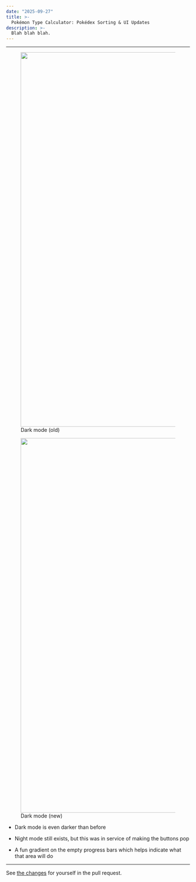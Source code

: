 ```yaml
---
date: "2025-09-27"
title: >-
  Pokémon Type Calculator: Pokédex Sorting & UI Updates
description: >-
  Blah blah blah.
---
```


---

<figure>
  <img src="./assets/dark1.webp" width="1280" height="1024">
  <figcaption>Dark mode (old)</figcaption>
</figure>

<figure>
  <img src="./assets/dark2.webp" width="1280" height="1024">
  <figcaption>Dark mode (new)</figcaption>
</figure>

- Dark mode is even darker than before

- Night mode still exists, but this was in service of making the buttons pop

- A fun gradient on the empty progress bars which helps indicate what that area
  will do

---

See [the changes](https://github.com/wavebeem/pkmn.help/pull/329) for yourself
in the pull request.
